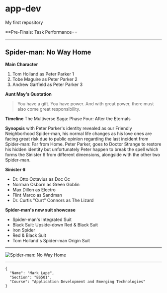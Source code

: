 # app-dev
My first repository

==Pre-Finals: Task Performance==

---

## Spider-man: No Way Home
**Main Character**
1. Tom Holland as Peter Parker 1
2. Tobe Maguire as Peter Parker 2
3. Andrew Garfield as Peter Parker 3

**Aunt May's Quotation**
> You have a gift. You have power. And with great power, there must also come great responsibility.

**Timeline**
The Multiverse Saga: Phase Four: After the Eternals

**Synopsis**
with Peter Parker's identity revealed as our Friendly Neighborhood Spider-man, his normal life changes as his love ones are facing great risk due to public opinion regarding the last incident from Spider-man: Far from Home. Peter Parker, goes to Doctor Strange to restore his hidden identity but unfortunately Peter happen to break the spell which forms the Sinister 6 from different dimensions, alongside with the other two Spider-man.

**Sinister 6**
- Dr. Otto Octavius as Doc Oc
- Norman Osborn as Green Goblin
- Max Dillon as Electro
- Flint Marco as Sandman
- Dr. Curtis "Curt" Connors as The Lizard

**Spider-man's new suit showcase**
- Spider-man's Integrated Suit
- Black Suit: Upside-down Red & Black Suit
- Iron Spider
- Red & Black Suit
- Tom Holland's Spider-man Origin Suit

---

![Spider-man: No Way Home](https://www.adobomagazine.com/wp-content/uploads/2022/07/Spider-Man-Premiere-on-AXN-Asia-Evident-PH-hero.jpg)

---

```
{
  "Name": "Mark Lape",
  "Section": "BS501",
  "Course": "Application Development and Emerging Technologies"
}
```

